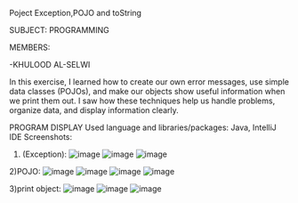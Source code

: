 Poject Exception,POJO and toString

SUBJECT: PROGRAMMING

MEMBERS:

-KHULOOD AL-SELWI

In this exercise, I learned how to create our own error messages,
use simple data classes (POJOs), and make our objects show useful information when we print them out.
I saw how these techniques help us handle problems, organize data, and display information clearly.

PROGRAM DISPLAY Used language and libraries/packages: Java, IntelliJ IDE
Screenshots:
1) (Exception):
![image](https://github.com/khulood2004/Exceptions/assets/169868069/55bb4629-d260-475d-8385-94b7e5a923e0)
![image](https://github.com/khulood2004/Exceptions/assets/169868069/8c040394-7e99-4882-8def-601d30b5a4d8)
![image](https://github.com/khulood2004/Exceptions/assets/169868069/92d0841d-e14c-479b-9796-980e8a5bfb18)

2)POJO:
![image](https://github.com/khulood2004/Exceptions/assets/169868069/31e1a7ac-bb21-4305-a592-195a20b38547)
![image](https://github.com/khulood2004/Exceptions/assets/169868069/d78fc848-7874-4312-9ede-d6d5ce053489)
![image](https://github.com/khulood2004/Exceptions/assets/169868069/b844dc9e-bb21-4938-b76c-465eba6cac53)
![image](https://github.com/khulood2004/Exceptions/assets/169868069/0edee469-8480-440c-8eec-491086c9da53)

3)print object:
![image](https://github.com/khulood2004/Exceptions/assets/169868069/9d51b9f8-75ab-4561-813a-876d9f101abd)
![image](https://github.com/khulood2004/Exceptions/assets/169868069/16298d0e-a4e5-4d70-8cc1-2d366a136e2c)
![image](https://github.com/khulood2004/Exceptions/assets/169868069/b8ed17a4-47af-46fe-8cba-74d929df35ec)









